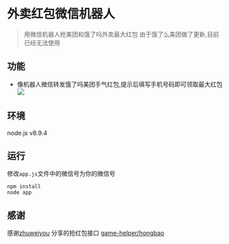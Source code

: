 # 外卖红包微信机器人
> 用微信机器人抢美团和饿了吗外卖最大红包
> 由于饿了么美团做了更新,目前已经无法使用

## 功能
- 像机器人微信转发饿了吗美团手气红包,提示后填写手机号码即可领取最大红包
![](http://ovs5x36k4.bkt.clouddn.com/QQ20180227-0.png?imageView2/2/w/400)

## 环境
node.js v8.9.4

## 运行
修改`app.js`文件中的微信号为你的微信号
```
npm install
node app
```

## 感谢

感谢[zhuweiyou](https://github.com/zhuweiyou) 分享的抢红包接口
[game-helper/hongbao](https://github.com/game-helper/hongbao)

